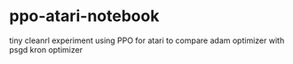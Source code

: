 # ppo-atari-notebook
tiny cleanrl experiment using PPO for atari to compare adam optimizer with psgd kron optimizer
